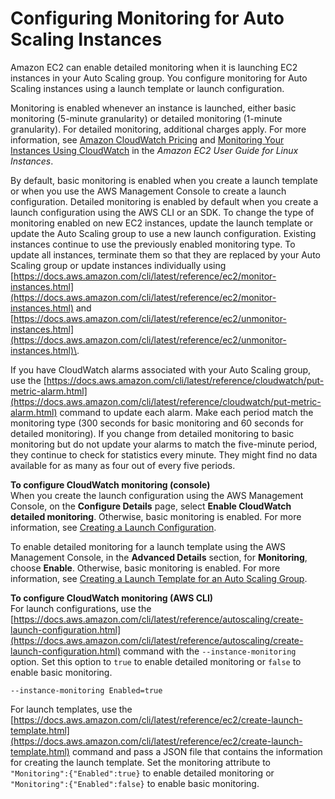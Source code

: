 # Configuring Monitoring for Auto Scaling Instances<a name="enable-as-instance-metrics"></a>

Amazon EC2 can enable detailed monitoring when it is launching EC2 instances in your Auto Scaling group\. You configure monitoring for Auto Scaling instances using a launch template or launch configuration\. 

Monitoring is enabled whenever an instance is launched, either basic monitoring \(5\-minute granularity\) or detailed monitoring \(1\-minute granularity\)\. For detailed monitoring, additional charges apply\. For more information, see [Amazon CloudWatch Pricing](https://aws.amazon.com/cloudwatch/pricing/) and [Monitoring Your Instances Using CloudWatch](https://docs.aws.amazon.com/AWSEC2/latest/UserGuide/using-cloudwatch.html) in the *Amazon EC2 User Guide for Linux Instances*\.

By default, basic monitoring is enabled when you create a launch template or when you use the AWS Management Console to create a launch configuration\. Detailed monitoring is enabled by default when you create a launch configuration using the AWS CLI or an SDK\. To change the type of monitoring enabled on new EC2 instances, update the launch template or update the Auto Scaling group to use a new launch configuration\. Existing instances continue to use the previously enabled monitoring type\. To update all instances, terminate them so that they are replaced by your Auto Scaling group or update instances individually using [https://docs.aws.amazon.com/cli/latest/reference/ec2/monitor-instances.html](https://docs.aws.amazon.com/cli/latest/reference/ec2/monitor-instances.html) and [https://docs.aws.amazon.com/cli/latest/reference/ec2/unmonitor-instances.html](https://docs.aws.amazon.com/cli/latest/reference/ec2/unmonitor-instances.html)\.

If you have CloudWatch alarms associated with your Auto Scaling group, use the [https://docs.aws.amazon.com/cli/latest/reference/cloudwatch/put-metric-alarm.html](https://docs.aws.amazon.com/cli/latest/reference/cloudwatch/put-metric-alarm.html) command to update each alarm\. Make each period match the monitoring type \(300 seconds for basic monitoring and 60 seconds for detailed monitoring\)\. If you change from detailed monitoring to basic monitoring but do not update your alarms to match the five\-minute period, they continue to check for statistics every minute\. They might find no data available for as many as four out of every five periods\.

**To configure CloudWatch monitoring \(console\)**  
When you create the launch configuration using the AWS Management Console, on the **Configure Details** page, select **Enable CloudWatch detailed monitoring**\. Otherwise, basic monitoring is enabled\. For more information, see [Creating a Launch Configuration](create-launch-config.md)\.

To enable detailed monitoring for a launch template using the AWS Management Console, in the **Advanced Details** section, for **Monitoring**, choose **Enable**\. Otherwise, basic monitoring is enabled\. For more information, see [Creating a Launch Template for an Auto Scaling Group](create-launch-template.md)\.

**To configure CloudWatch monitoring \(AWS CLI\)**  
For launch configurations, use the [https://docs.aws.amazon.com/cli/latest/reference/autoscaling/create-launch-configuration.html](https://docs.aws.amazon.com/cli/latest/reference/autoscaling/create-launch-configuration.html) command with the `--instance-monitoring` option\. Set this option to `true` to enable detailed monitoring or `false` to enable basic monitoring\.

```
--instance-monitoring Enabled=true
```

For launch templates, use the [https://docs.aws.amazon.com/cli/latest/reference/ec2/create-launch-template.html](https://docs.aws.amazon.com/cli/latest/reference/ec2/create-launch-template.html) command and pass a JSON file that contains the information for creating the launch template\. Set the monitoring attribute to `"Monitoring":{"Enabled":true}` to enable detailed monitoring or `"Monitoring":{"Enabled":false}` to enable basic monitoring\. 